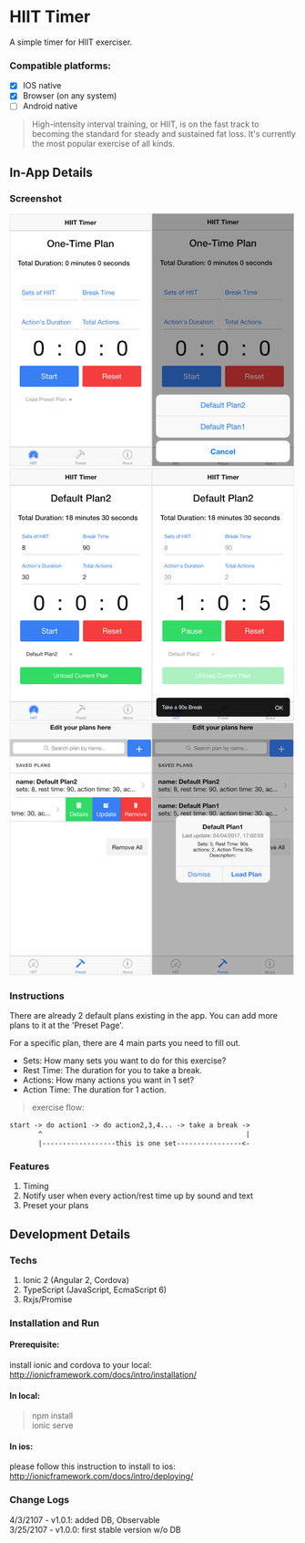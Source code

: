 # HIIT Timer
A simple timer for HIIT exerciser.

### Compatible platforms:
- [x] IOS native
- [x] Browser (on any system)
- [ ] Android native
> High-intensity interval training, or HIIT, is on the fast track to becoming the standard for steady and sustained fat loss. It's currently the most popular exercise of all kinds.

## In-App Details
### Screenshot
<img src='./readme/1.png' width='250px'><img src='./readme/2.png' width='250px'><img src='./readme/3.png' width='250px'><img src='./readme/4.png' width='250px'><img src='./readme/5.png' width='250px'><img src='./readme/6.png' width='250px'>

### Instructions
There are already 2 default plans existing in the app. You can add more plans to it at the 'Preset Page'.

For a specific plan, there are 4 main parts you need to fill out.
- Sets: How many sets you want to do for this exercise?
- Rest Time: The duration for you to take a break.
- Actions: How many actions you want in 1 set?
- Action Time: The duration for 1 action.
> exercise flow:   
```
start -> do action1 -> do action2,3,4... -> take a break ->
       ^                                                  |
       |------------------this is one set----------------<-
```
### Features
1. Timing
2. Notify user when every action/rest time up by sound and text
3. Preset your plans

## Development Details
### Techs
1. Ionic 2 (Angular 2, Cordova)
2. TypeScript (JavaScript, EcmaScript 6)
3. Rxjs/Promise


### Installation and Run
#### Prerequisite:   
install ionic and cordova to your local: http://ionicframework.com/docs/intro/installation/

#### In local:
> npm install   
> ionic serve

#### In ios:   
please follow this instruction to install to ios:  http://ionicframework.com/docs/intro/deploying/

### Change Logs
4/3/2107 - v1.0.1: added DB, Observable    
3/25/2107 - v1.0.0: first stable version w/o DB
